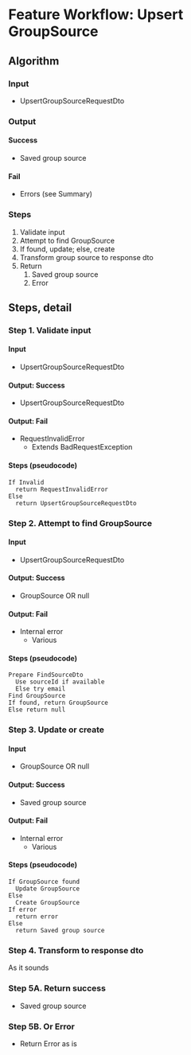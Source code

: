 # Feature Workflow: Upsert GroupSource

## Algorithm

### Input
- UpsertGroupSourceRequestDto

### Output

#### Success

- Saved group source

#### Fail

- Errors (see Summary)

### Steps

1. Validate input
2. Attempt to find GroupSource
3. If found, update; else, create
4. Transform group source to response dto
5. Return
   1. Saved group source
   2. Error

## Steps, detail

### Step 1. Validate input

#### Input
- UpsertGroupSourceRequestDto

#### Output: Success

- UpsertGroupSourceRequestDto

#### Output: Fail

- RequestInvalidError
  - Extends BadRequestException

#### Steps (pseudocode)

```
If Invalid
  return RequestInvalidError
Else
  return UpsertGroupSourceRequestDto
```

### Step 2. Attempt to find GroupSource

#### Input
- UpsertGroupSourceRequestDto

#### Output: Success

- GroupSource OR null

#### Output: Fail

- Internal error
  - Various

#### Steps (pseudocode)

```
Prepare FindSourceDto
  Use sourceId if available
  Else try email
Find GroupSource
If found, return GroupSource
Else return null
```

### Step 3. Update or create

#### Input
- GroupSource OR null

#### Output: Success

- Saved group source

#### Output: Fail

- Internal error
  - Various

#### Steps (pseudocode)

```
If GroupSource found
  Update GroupSource
Else
  Create GroupSource
If error
  return error
Else
  return Saved group source
```

### Step 4. Transform to response dto

As it sounds

### Step 5A. Return success

- Saved group source

### Step 5B. Or Error

- Return Error as is
